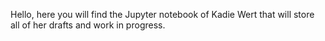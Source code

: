 Hello, here you will find the Jupyter notebook of Kadie Wert that will store all of her drafts and work in progress.